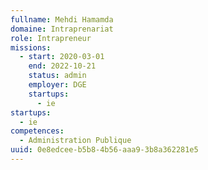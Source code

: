 ```yaml
---
fullname: Mehdi Hamamda
domaine: Intraprenariat
role: Intrapreneur
missions:
  - start: 2020-03-01
    end: 2022-10-21
    status: admin
    employer: DGE
    startups:
      - ie
startups:
  - ie
competences:
  - Administration Publique
uuid: 0e8edcee-b5b8-4b56-aaa9-3b8a362281e5
---
```

